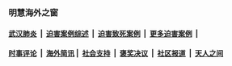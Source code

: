 
### 明慧海外之窗

####  [武汉肺炎](indexes/365.md?t=04240601) &nbsp;|&nbsp;  [迫害案例综述](indexes/328.md?t=04240601) &nbsp;|&nbsp; [迫害致死案例](indexes/277.md?t=04240601)  &nbsp;|&nbsp; [更多迫害案例](indexes/81.md?t=04240601)  &nbsp;|&nbsp; 
####  [时事评论](indexes/19.md?t=04240601) &nbsp;|&nbsp; [海外简讯](indexes/245.md?t=04240601)&nbsp;|&nbsp;  [社会支持](indexes/140.md?t=04240601) &nbsp;|&nbsp; [褒奖决议](indexes/282.md?t=04240601) &nbsp;|&nbsp; [社区报道](indexes/91.md?t=04240601)  &nbsp;|&nbsp; [天人之间](indexes/78.md?t=04240601) 

